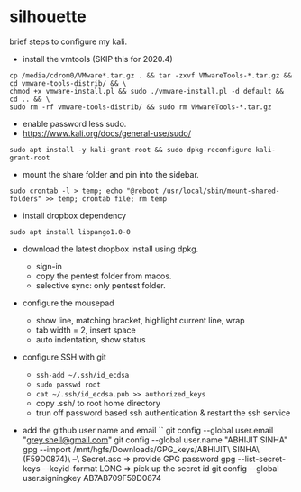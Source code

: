 # silhouette

brief steps to configure my kali.

- install the vmtools (SKIP this for 2020.4)
```
cp /media/cdrom0/VMware*.tar.gz . && tar -zxvf VMwareTools-*.tar.gz && cd vmware-tools-distrib/ && \ 
chmod +x vmware-install.pl && sudo ./vmware-install.pl -d default && cd .. && \
sudo rm -rf vmware-tools-distrib/ && sudo rm VMwareTools-*.tar.gz
```

- enable password less sudo.
- https://www.kali.org/docs/general-use/sudo/
```
sudo apt install -y kali-grant-root && sudo dpkg-reconfigure kali-grant-root
```

- mount the share folder and pin into the sidebar.
```
sudo crontab -l > temp; echo "@reboot /usr/local/sbin/mount-shared-folders" >> temp; crontab file; rm temp
```

- install dropbox dependency
```
sudo apt install libpango1.0-0
```

- download the latest dropbox install using dpkg.
  - sign-in
  - copy the pentest folder from macos.
  - selective sync: only pentest folder.

- configure the mousepad
  - show line, matching bracket, highlight current line, wrap
  - tab width = 2, insert space
  - auto indentation, show status
  
- configure SSH with git
  - `ssh-add ~/.ssh/id_ecdsa`
  - `sudo passwd root`
  - `cat ~/.ssh/id_ecdsa.pub >> authorized_keys`
  - copy .ssh/ to root home directory 
  - trun off password based ssh authentication & restart the ssh service

- add the github user name and email
``
git config --global user.email "grey.shell@gmail.com"
git config --global user.name "ABHIJIT SINHA"
gpg --import /mnt/hgfs/Downloads/GPG_keys/ABHIJIT\ SINHA\ \(F59D0874\)\ –\ Secret.asc  => provide GPG password
gpg --list-secret-keys --keyid-format LONG => pick up the secret id
git config --global user.signingkey AB7AB709F59D0874       
```



